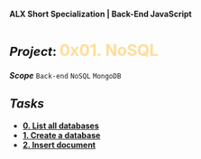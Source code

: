 **ALX Short Specialization | Back-End JavaScript**
**<h1><span style="font-size: 22px;">***Project***: </span><span style="color: #ffdd99;">0x01. NoSQL</span></h1>**

***Scope*** ` Back-end ` ` NoSQL ` ` MongoDB ` <br />

## ***Tasks***
* **[0. List all databases](0-list_databases)**
* **[1. Create a database](1-use_or_create_database)**
* **[2. Insert document](2-insert)**
